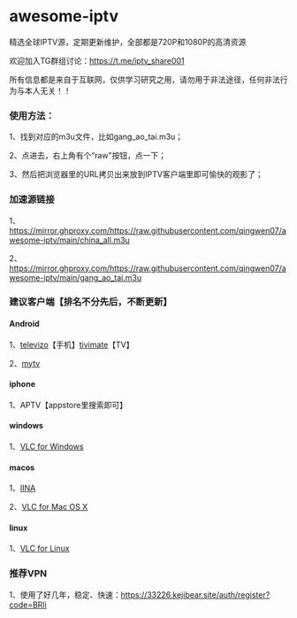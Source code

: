 # awesome-iptv
精选全球IPTV源，定期更新维护，全部都是720P和1080P的高清资源

欢迎加入TG群组讨论：https://t.me/iptv_share001

所有信息都是来自于互联网，仅供学习研究之用，请勿用于非法途径，任何非法行为与本人无关！！

### 使用方法：
1、找到对应的m3u文件，比如gang_ao_tai.m3u；

2、点进去，右上角有个“raw"按钮，点一下；

3、然后把浏览器里的URL拷贝出来放到IPTV客户端里即可愉快的观影了；

### 加速源链接
1、https://mirror.ghproxy.com/https://raw.githubusercontent.com/qingwen07/awesome-iptv/main/china_all.m3u

2、https://mirror.ghproxy.com/https://raw.githubusercontent.com/qingwen07/awesome-iptv/main/gang_ao_tai.m3u

### 建议客户端【排名不分先后，不断更新】

#### Android
1、[televizo](https://play.google.com/store/apps/details?id=com.ottplay.ottplay&hl=zh)【手机】[tivimate](https://play.google.com/store/apps/details?id=ar.tvplayer.tv&hl=en)【TV】

2、[mytv](https://github.com/yaoxieyoulei/mytv-android)

#### iphone

1、APTV【appstore里搜索即可】

#### windows

1、[VLC for Windows](https://www.videolan.org/vlc/download-windows.html)

#### macos

1、[IINA](https://iina.io/)

2、[VLC for Mac OS X](https://www.videolan.org/vlc/download-macosx.html)

#### linux

1、[VLC for Linux](https://www.videolan.org/vlc/#download)

### 推荐VPN

1、使用了好几年，稳定、快速：https://33226.kejibear.site/auth/register?code=BRli